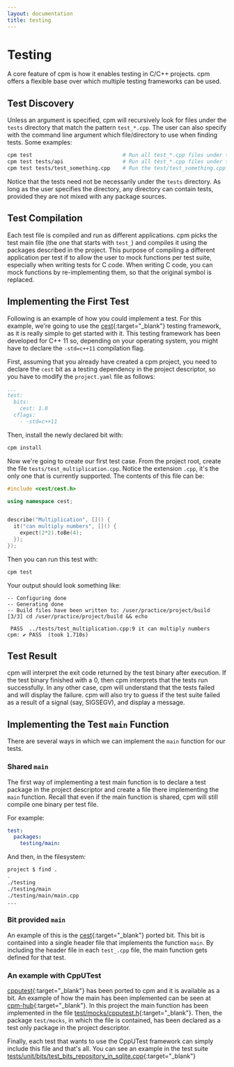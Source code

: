 ```yaml
---
layout: documentation
title: testing
---
```


# Testing

A core feature of cpm is how it enables testing in C/C++ projects. cpm offers a flexible base over which multiple testing frameworks can be used.

## Test Discovery

Unless an argument is specified, cpm will recursively look for files under the `tests` directory that match the pattern `test_*.cpp`. The user can also specify with the command line argument which file/directory to use when finding tests. Some examples:

```bash
cpm test                             # Run all test_*.cpp files under the 'tests' directory
cpm test tests/api                   # Run all test_*.cpp files under the 'tests/api' directory
cpm test tests/test_something.cpp    # Run the test/test_something.cpp file 
```

Notice that the tests need not be necessarily under the `tests` directory. As long as the user specifies the directory, any directory can contain tests, provided they are not mixed with any package sources.

## Test Compilation

Each test file is compiled and run as different applications. cpm picks the test main file (the one that starts with `test_`) and compiles it using the packages described in the project. This purpose of compiling a different application per test if to allow the user to mock functions per test suite, especially when writing tests for C code. When writing C code, you can mock functions by re-implementing them, so that the original symbol is replaced.

## Implementing the First Test

Following is an example of how you could implement a test. For this example, we're going to use the [cest](https://github.com/cegonse/cest){:target="_blank"} testing framework, as it is really simple to get started with it. This testing framework has been developed for C++ 11 so, depending on your operating system, you might have to declare the `-std=c++11` compilation flag.

First, assuming that you already have created a cpm project, you need to declare the `cest` bit as a testing dependency in the project descriptor, so you have to modify the `project.yaml` file as follows:

```yaml
...
test:
  bits:
    cest: 1.0
  cflags:
    - -std=c++11
```

Then, install the newly declared bit with:

```bash
cpm install
```

Now we're going to create our first test case. From the project root, create the file `tests/test_multiplication.cpp`. Notice the extension `.cpp`, it's the only one that is currently supported. The contents of this file can be:

```c++
#include <cest/cest.h>

using namespace cest;


describe("Multiplication", []() {
  it("can multiply numbers", []() {
    expect(2*2).toBe(4);
  });
});
```

Then you can run this test with:

```bash
cpm test
```

Your output should look something like:

```
-- Configuring done
-- Generating done
-- Build files have been written to: /user/practice/project/build
[3/3] cd /user/practice/project/build && echo

 PASS  ../tests/test_multiplication.cpp:9 it can multiply numbers
cpm: ✔ PASS  (took 1.710s)
```

## Test Result

cpm will interpret the exit code returned by the test binary after execution. If the test binary finished with a 0, then cpm interprets that the tests run successfully. In any other case, cpm will understand that the tests failed and will display the failure. cpm will also try to guess if the test suite failed as a result of a signal (say, SIGSEGV), and display a message.

## Implementing the Test `main` Function 

There are several ways in which we can implement the `main` function for our tests. 

### Shared `main`

The first way of implementing a test main function is to declare a test package in the project descriptor and create a file there implementing the `main` function. Recall that even if the main function is shared, cpm will still compile one binary per test file.

For example:

```yaml
test:
  packages:
    testing/main:
```

And then, in the filesystem:

```bash
project $ find .
.
./testing
./testing/main
./testing/main/main.cpp
...
```

### Bit provided `main`

An example of this is the [cest](https://github.com/cegonse/cest){:target="_blank"} ported bit. This bit is contained into a single header file that implements the function `main`. By including the header file in each `test_.cpp` file, the main function gets defined for that test.

### An example with CppUTest

[cpputest](https://cpputest.github.io/index.html){:target="_blank"} has been ported to cpm and it is available as a bit. An example of how the main has been implemented can be seen at [cpm-hub](https://github.com/jorsanpe/cpm-hub){:target="_blank"}. In this project the main function has been implemented in the file [test/mocks/cpputest.h](https://github.com/jorsanpe/cpm-hub/blob/master/tests/mocks/cpputest.h){:target="_blank"}. Then, the package `test/mocks`, in which the file is contained, has been declared as a test only package in the project descriptor.

Finally, each test that wants to use the CppUTest framework can simply include this file and that's all. You can see an example in the test suite [tests/unit/bits/test_bits_repository_in_sqlite.cpp](https://github.com/jorsanpe/cpm-hub/blob/master/tests/unit/bits/test_bits_repository_in_sqlite.cpp){:target="_blank"}
